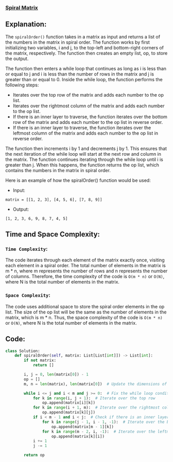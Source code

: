### [Spiral Matrix](https://leetcode.com/problems/spiral-matrix/description/)

## Explanation:
The `spiralOrder()` function takes in a matrix as input and returns a list of the numbers in the matrix in spiral order. The function works by first initializing two variables, i and j, to the top-left and bottom-right corners of the matrix, respectively. The function then creates an empty list, op, to store the output.

The function then enters a while loop that continues as long as i is less than or equal to j and i is less than the number of rows in the matrix and j is greater than or equal to 0. Inside the while loop, the function performs the following steps:

* Iterates over the top row of the matrix and adds each number to the op list.
* Iterates over the rightmost column of the matrix and adds each number to the op list.
* If there is an inner layer to traverse, the function iterates over the bottom row of the matrix and adds each number to the op list in reverse order.
* If there is an inner layer to traverse, the function iterates over the leftmost column of the matrix and adds each number to the op list in reverse order.

The function then increments i by 1 and decrements j by 1. This ensures that the next iteration of the while loop will start at the next row and column in the matrix.
The function continues iterating through the while loop until i is greater than j. When this happens, the function returns the op list, which contains the numbers in the matrix in spiral order.

Here is an example of how the spiralOrder() function would be used:
* Input:
```
matrix = [[1, 2, 3], [4, 5, 6], [7, 8, 9]]
```
* Output:
```
[1, 2, 3, 6, 9, 8, 7, 4, 5]
```

## Time and Space Complexity:
### `Time Complexity`:
The code iterates through each element of the matrix exactly once, visiting each element in a spiral order.
The total number of elements in the matrix is m * n, where m represents the number of rows and n represents the number of columns.
Therefore, the time complexity of the code is `O(m * n)` or `O(N)`, where N is the total number of elements in the matrix.

### `Space Complexity`:
The code uses additional space to store the spiral order elements in the op list.
The size of the op list will be the same as the number of elements in the matrix, which is m * n.
Thus, the space complexity of the code is `O(m * n)` or `O(N)`, where N is the total number of elements in the matrix.

## Code:
```py
class Solution:
    def spiralOrder(self, matrix: List[List[int]]) -> List[int]:
        if not matrix:
            return []

        i, j = 0, len(matrix[0]) - 1
        op = []
        m, n = len(matrix), len(matrix[0])  # Update the dimensions of the matrix

        while i <= j and i < m and j >= 0:  # Fix the while loop condition
            for k in range(i, j + 1):  # Iterate over the top row
                op.append(matrix[i][k])
            for k in range(i + 1, m):  # Iterate over the rightmost column
                op.append(matrix[k][j])
            if i < m - 1 and i < j:  # Check if there is an inner layer to traverse
                for k in range(j - 1, i - 1, -1):  # Iterate over the bottom row
                    op.append(matrix[m - 1][k])
                for k in range(m - 2, i, -1):  # Iterate over the leftmost column
                    op.append(matrix[k][i])
            i += 1
            j -= 1

        return op
```
